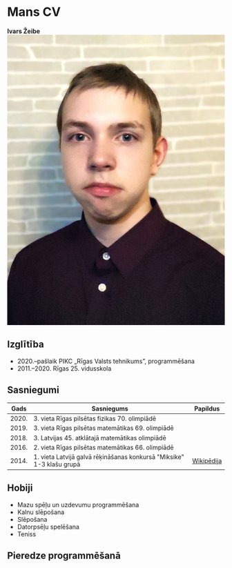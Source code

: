 # Mans CV
**Ivars Žeibe** ![Bilde](Ivars.jpg)

## Izglītība
* 2020.–pašlaik	PIKC „Rīgas Valsts tehnikums”, programmēšana
* 2011.–2020.	Rīgas 25. vidusskola

## Sasniegumi
Gads|Sasniegums|Papildus
----|----------|-----
2020.|3. vieta Rīgas pilsētas fizikas 70. olimpiādē
2019.|3. vieta Rīgas pilsētas matemātikas 69. olimpiādē
2018.|3. Latvijas 45. atklātajā matemātikas olimpiādē
2016.|2. vieta Rīgas pilsētas matemātikas 66. olimpiādē
2014.|1. vieta Latvijā galvā rēķināšanas konkursā "Miksike" 1-3 klašu grupā |[Wikipēdija](https://lv.wikipedia.org/wiki/R%C4%93%C4%B7ini_galv%C4%81)

## Hobiji
* Mazu spēļu un uzdevumu programmēšana
* Kalnu slēpošana
* Slēpošana
* Datorpsēļu spelēšana
* Teniss

## Pieredze programmēšanā